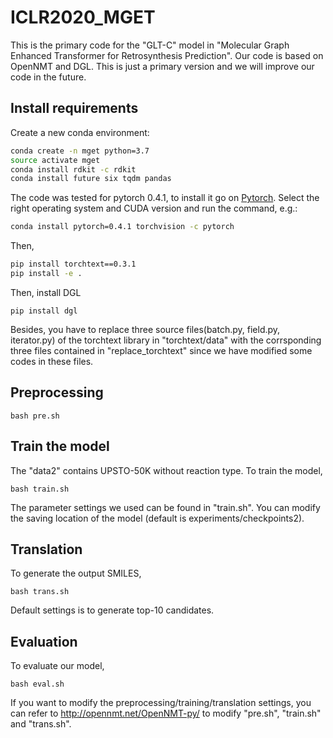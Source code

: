 # ICLR2020_MGET

This is the primary code for the "GLT-C" model in "Molecular Graph Enhanced Transformer for Retrosynthesis  Prediction". Our code is based on OpenNMT and DGL.  This is just a primary version and we will improve our code in the future.

## Install requirements

Create a new conda environment:

```bash
conda create -n mget python=3.7
source activate mget
conda install rdkit -c rdkit
conda install future six tqdm pandas
```

The code was tested for pytorch 0.4.1, to install it go on [Pytorch](https://pytorch.org/get-started/locally/).
Select the right operating system and CUDA version and run the command, e.g.:

```bash
conda install pytorch=0.4.1 torchvision -c pytorch
```
Then,
```bash
pip install torchtext==0.3.1
pip install -e . 
```
Then, install DGL
```
pip install dgl
```


Besides, you have to replace three source files(batch.py, field.py, iterator.py) of the torchtext library in "torchtext/data"  with the corrsponding three files contained in "replace_torchtext" since we have modified some codes in these files.


## Preprocessing

```
bash pre.sh
```

## Train the model
The "data2" contains UPSTO-50K without reaction type. To train the model, 
```
bash train.sh
```
The parameter settings we used can be found in "train.sh". You can modify the saving location of the model (default is experiments/checkpoints2). 

## Translation
To generate the output SMILES, 
```
bash trans.sh
```
Default settings is to generate top-10 candidates.

## Evaluation

To evaluate our model, 
```
bash eval.sh
```

If you want to modify the preprocessing/training/translation settings, you can refer to http://opennmt.net/OpenNMT-py/ to modify "pre.sh", "train.sh" and "trans.sh".




